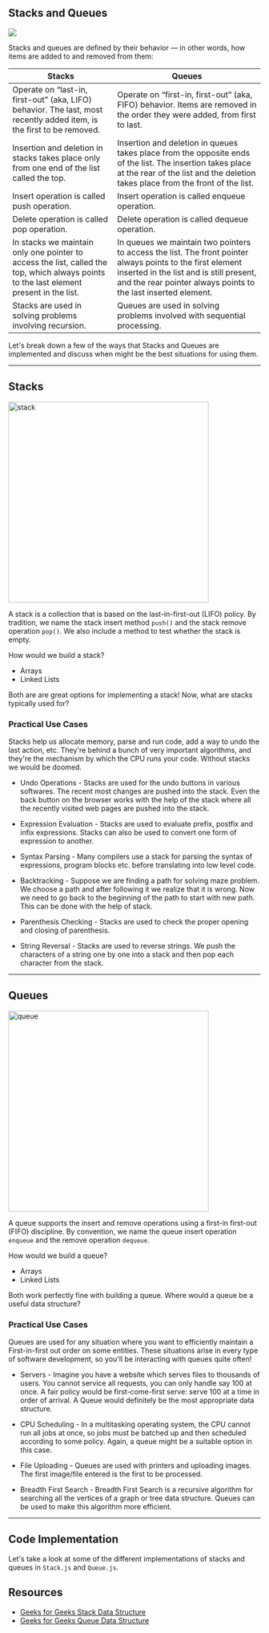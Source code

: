 ## Stacks and Queues

![](https://imgs.developpaper.com/imgs/3169162767-5c88cc850daa1_articlex.jpg)

Stacks and queues are defined by their behavior — in other words, how items are added to and removed from them:


| Stacks |  Queues |
| --- | --- | 
|Operate on “last-in, first-out” (aka, LIFO) behavior. The last, most recently added item, is the first to be removed.	|Operate on “first-in, first-out” (aka, FIFO) behavior. Items are removed in the order they were added, from first to last.|
| Insertion and deletion in stacks takes place only from one end of the list called the top. | Insertion and deletion in queues takes place from the opposite ends of the list. The insertion takes place at the rear of the list and the deletion takes place from the front of the list. |
| Insert operation is called push operation. | Insert operation is called enqueue operation. |
| Delete operation is called pop operation. | Delete operation is called dequeue operation. |
| In stacks we maintain only one pointer to access the list, called the top, which always points to the last element present in the list. | In queues we maintain two pointers to access the list. The front pointer always points to the first element inserted in the list and is still present, and the rear pointer always points to the last inserted element. |
| Stacks are used in solving problems involving recursion. | Queues are used in solving problems involved with sequential processing. |


Let's break down a few of the ways that Stacks and Queues are implemented and discuss when might be the best situations for using them.

___
## Stacks

<img height="400" src="https://www.thecrazyprogrammer.com/wp-content/uploads/2016/04/Applications-of-Stack-660x474.png" alt="stack" />

A stack is a collection that is based on the last-in-first-out (LIFO) policy. By tradition, we name the stack insert method `push()` and the stack remove operation `pop()`. We also include a method to test whether the stack is empty.

How would we build a stack?
- Arrays
- Linked Lists

Both are are great options for implementing a stack! Now, what are stacks typically used for?

### Practical Use Cases
Stacks help us allocate memory, parse and run code, add a way to undo the last action, etc. They're behind a bunch of very important algorithms, and they're the mechanism by which the CPU runs your code. Without stacks we would be doomed.

- Undo Operations - Stacks are used for the undo buttons in various softwares. The recent most changes are pushed into the stack. Even the back button on the browser works with the help of the stack where all the recently visited web pages are pushed into the stack.

- Expression Evaluation - Stacks are used to evaluate prefix, postfix and infix expressions. Stacks can also be used to convert one form of expression to another.

- Syntax Parsing - Many compilers use a stack for parsing the syntax of expressions, program blocks etc. before translating into low level code.

- Backtracking - Suppose we are finding a path for solving maze problem. We choose a path and after following it we realize that it is wrong. Now we need to go back to the beginning of the path to start with new path. This can be done with the help of stack.

- Parenthesis Checking - Stacks are used to check the proper opening and closing of parenthesis.

- String Reversal - Stacks are used to reverse strings. We push the characters of a string one by one into a stack and then pop each character from the stack.

___
## Queues

<img height="400" src="https://upload.wikimedia.org/wikipedia/commons/thumb/5/52/Data_Queue.svg/1920px-Data_Queue.svg.png" alt="queue" />

A queue supports the insert and remove operations using a first-in first-out (FIFO) discipline. By convention, we name the queue insert operation `enqueue` and the remove operation `dequeue`.

How would we build a queue?
- Arrays
- Linked Lists

Both work perfectly fine with building a queue. Where would a queue be a useful data structure?

### Practical Use Cases
Queues are used for any situation where you want to efficiently maintain a First-in-first out order on some entities. These situations arise in every type of software development, so you'll be interacting with queues quite often!

- Servers - Imagine you have a website which serves files to thousands of users. You cannot service all requests, you can only handle say 100 at once. A fair policy would be first-come-first serve: serve 100 at a time in order of arrival. A Queue would definitely be the most appropriate data structure.

- CPU Scheduling - In a multitasking operating system, the CPU cannot run all jobs at once, so jobs must be batched up and then scheduled according to some policy. Again, a queue might be a suitable option in this case.

- File Uploading - Queues are used with printers and uploading images. The first image/file entered is the first to be processed.

- Breadth First Search - Breadth First Search is a recursive algorithm for searching all the vertices of a graph or tree data structure. Queues can be used to make this algorithm more efficient.

___
## Code Implementation
Let's take a look at some of the different implementations of stacks and queues in `Stack.js` and `Queue.js`.

## Resources
- [Geeks for Geeks Stack Data Structure](https://www.geeksforgeeks.org/stack-data-structure/)
- [Geeks for Geeks Queue Data Structure](https://www.geeksforgeeks.org/queue-data-structure/)